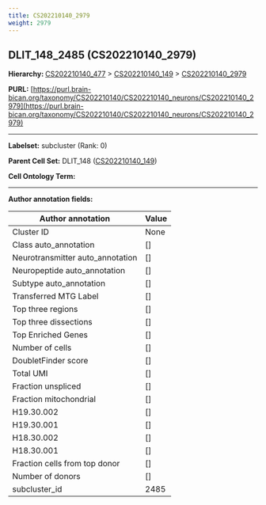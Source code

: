 ```yaml
---
title: CS202210140_2979
weight: 2979
---
```

## DLIT_148_2485 (CS202210140_2979)
<b>Hierarchy: </b>
[CS202210140_477](../CS202210140_477) >
[CS202210140_149](../CS202210140_149) >
[CS202210140_2979](../CS202210140_2979)

**PURL:** [https://purl.brain-bican.org/taxonomy/CS202210140/CS202210140_neurons/CS202210140_2979](https://purl.brain-bican.org/taxonomy/CS202210140/CS202210140_neurons/CS202210140_2979)

---


**Labelset:** subcluster (Rank: 0)

**Parent Cell Set:** DLIT_148 ([CS202210140_149](../CS202210140_149))



**Cell Ontology Term:** 

[MARKER GENES.]: #


---

[TRANSFERRED ANNOTATIONS.]: #


[AUTHOR ANNOTATION FIELDS.]: #


**Author annotation fields:**

| Author annotation | Value |
|-------------------|-------|
|Cluster ID|None|
|Class auto_annotation|[]|
|Neurotransmitter auto_annotation|[]|
|Neuropeptide auto_annotation|[]|
|Subtype auto_annotation|[]|
|Transferred MTG Label|[]|
|Top three regions|[]|
|Top three dissections|[]|
|Top Enriched Genes|[]|
|Number of cells|[]|
|DoubletFinder score|[]|
|Total UMI|[]|
|Fraction unspliced|[]|
|Fraction mitochondrial|[]|
|H19.30.002|[]|
|H19.30.001|[]|
|H18.30.002|[]|
|H18.30.001|[]|
|Fraction cells from top donor|[]|
|Number of donors|[]|
|subcluster_id|2485|
